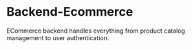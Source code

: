 # Backend-Ecommerce
ECommerce backend handles everything from product catalog management to user authentication.
